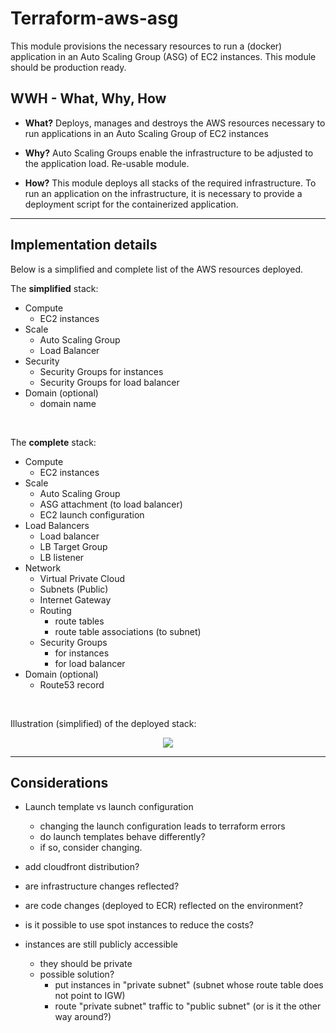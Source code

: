 # Terraform-aws-asg

This module provisions the necessary resources to run a (docker) application in an Auto Scaling Group (ASG) of EC2 instances. This module should be production ready.


## WWH - What, Why, How

* **What?** Deploys, manages and destroys the AWS resources necessary to run applications in an Auto Scaling Group of EC2 instances

* **Why?** Auto Scaling Groups enable the infrastructure to be adjusted to the application load. Re-usable module. 

* **How?** This module deploys all stacks of the required infrastructure. To run an application on the infrastructure, it is necessary to provide a deployment script for the containerized application. 

<hr/>

## Implementation details

Below is a simplified and complete list of the AWS resources deployed.


The **simplified** stack:
  * Compute
    * EC2 instances
  * Scale
    * Auto Scaling Group
    * Load Balancer
  * Security
    * Security Groups for instances
    * Security Groups for load balancer
  * Domain (optional)
    * domain name

&nbsp;

The **complete** stack:
  * Compute
    * EC2 instances
  * Scale
    * Auto Scaling Group
    * ASG attachment (to load balancer)
    * EC2 launch configuration
  * Load Balancers
    * Load balancer
    * LB Target Group
    * LB listener
  * Network
    * Virtual Private Cloud
    * Subnets (Public)
    * Internet Gateway
    * Routing
      * route tables
      * route table associations (to subnet)
    * Security Groups  
      * for instances
      * for load balancer
  * Domain (optional)
    * Route53 record

&nbsp;

Illustration (simplified) of the deployed stack:

<div style="text-align:center"><img src="https://cdn-images-1.medium.com/max/738/1*QqNjFvomy1ZcVnJ_y8yPrQ.png"/></div>

<hr/>

## Considerations

* Launch template vs launch configuration
  * changing the launch configuration leads to terraform errors
  * do launch templates behave differently?
  * if so, consider changing.

* add cloudfront distribution?

* are infrastructure changes reflected?

* are code changes (deployed to ECR) reflected on the environment?

* is it possible to use spot instances to reduce the costs?

* instances are still publicly accessible
  * they should be private
  * possible solution?
    * put instances in "private subnet" (subnet whose route table does not point to IGW)
    * route "private subnet" traffic to "public subnet" (or is it the other way around?)


